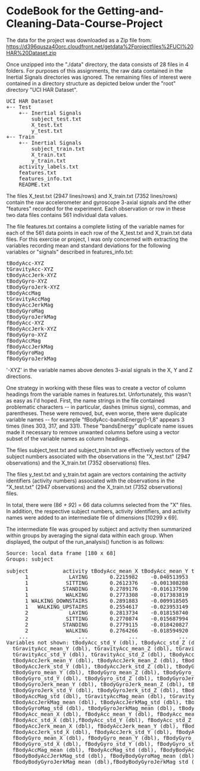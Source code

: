 # CodeBook for the Getting-and-Cleaning-Data-Course-Project

The data for the project was downloaded as a Zip file from:<br>
  https://d396qusza40orc.cloudfront.net/getdata%2Fprojectfiles%2FUCI%20HAR%20Dataset.zip 
  
Once unzipped into the "./data" directory, the data consists of 28 files in 4 folders. For purposes of this assignments, the raw data contained in the Inertial Signals directories was ignored. The remaining files of interest were contained in a directory structure as depicted below under the "root" directory "UCI HAR Dataset".
<pre>
UCI HAR Dataset
+-- Test
    +-- Inertial Signals
	    subject_test.txt
		X_test.txt
		y_test.txt
+-- Train
    +-- Inertial Signals
	    subject_train.txt
		X_train.txt
		y_train.txt
    activity_labels.txt
	features.txt
	features_info.txt
	README.txt
</pre>
The files X_test.txt (2947 lines/rows) and X_train.txt (7352 lines/rows) contain the raw accelerometer and gyroscope 3-axial signals and the other "features" recorded for the experiment. Each observation or row in these two data files contains 561 individual data values. 

The file features.txt contains a complete listing of the variable names for each of the 561 data points in each row of the X_test.txt and X_train.txt data files. For this exercise or project, I was only concerned with extracting the variables recording mean and standard deviations for the following variables or "signals" described in features_info.txt:
<pre>
tBodyAcc-XYZ
tGravityAcc-XYZ
tBodyAccJerk-XYZ
tBodyGyro-XYZ
tBodyGyroJerk-XYZ
tBodyAccMag
tGravityAccMag
tBodyAccJerkMag
tBodyGyroMag
tBodyGyroJerkMag
fBodyAcc-XYZ
fBodyAccJerk-XYZ
fBodyGyro-XYZ
fBodyAccMag
fBodyAccJerkMag
fBodyGyroMag
fBodyGyroJerkMag	
</pre>
'-XYZ' in the variable names above denotes 3-axial signals in the X, Y and Z directions. 

One strategy in working with these files was to create a vector of column headings from the variable names in features.txt. Unfortunately, this wasn't as easy as I'd hoped. First, the name strings in the file contained problematic characters -- in particular, dashes (minus signs), commas, and parentheses. These were removed, but, even worse, there were duplicate variable names -- for example "fBodyAcc-bandsEnergy()-1,8" appears 3 times (lines 303, 317, and 331). These "bandsEnergy" duplicate name issues made it necessary to remove unwanted columns before using a vector subset of the variable names as column headings.
	
The files subject_test.txt and subject_train.txt are effectively vectors of the subject numbers associated with the observations in the "X_test.txt" (2947 observations) and the X_train.txt (7352 observations) files.

The files y_test.txt and y_train.txt again are vectors containing the activity identifiers (activity numbers) associated with the observations in the "X_test.txt" (2947 observations) and the X_train.txt (7352 observations) files.
	
In total, there were (8*6 + 9*2) = 66 data columns selected from the "X" files. In addition, the respective subject numbers, activity identifiers, and activity names were added to an intermediate file of dimensions [10299 x 69]. 
	
The intermediate file was grouped by subject and activity then summarized within groups by averaging the signal data within each group. When displayed, the output of the run_analysis() function is as follows:
<pre>
Source: local data frame [180 x 68]
Groups: subject

subject           activity tBodyAcc_mean_X tBodyAcc_mean_Y tBodyAcc_mean_Z tBodyAcc_std_X
      1             LAYING       0.2215982    -0.040513953      -0.1132036    -0.92805647
      1            SITTING       0.2612376    -0.001308288      -0.1045442    -0.97722901
      1           STANDING       0.2789176    -0.016137590      -0.1106018    -0.99575990
      1            WALKING       0.2773308    -0.017383819      -0.1111481    -0.28374026
      1 WALKING_DOWNSTAIRS       0.2891883    -0.009918505      -0.1075662     0.03003534
      1   WALKING_UPSTAIRS       0.2554617    -0.023953149      -0.0973020    -0.35470803
      2             LAYING       0.2813734    -0.018158740      -0.1072456    -0.97405946
      2            SITTING       0.2770874    -0.015687994      -0.1092183    -0.98682228
      2           STANDING       0.2779115    -0.018420827      -0.1059085    -0.98727189
      2            WALKING       0.2764266    -0.018594920      -0.1055004    -0.42364284
    ...                ...             ...             ...             ...            ...
Variables not shown: tBodyAcc_std_Y (dbl), tBodyAcc_std_Z (dbl), tGravityAcc_mean_X (dbl),
  tGravityAcc_mean_Y (dbl), tGravityAcc_mean_Z (dbl), tGravityAcc_std_X (dbl),
  tGravityAcc_std_Y (dbl), tGravityAcc_std_Z (dbl), tBodyAccJerk_mean_X (dbl),
  tBodyAccJerk_mean_Y (dbl), tBodyAccJerk_mean_Z (dbl), tBodyAccJerk_std_X (dbl),
  tBodyAccJerk_std_Y (dbl), tBodyAccJerk_std_Z (dbl), tBodyGyro_mean_X (dbl),
  tBodyGyro_mean_Y (dbl), tBodyGyro_mean_Z (dbl), tBodyGyro_std_X (dbl), 
  tBodyGyro_std_Y (dbl), tBodyGyro_std_Z (dbl), tBodyGyroJerk_mean_X (dbl),
  tBodyGyroJerk_mean_Y (dbl), tBodyGyroJerk_mean_Z (dbl), tBodyGyroJerk_std_X (dbl),
  tBodyGyroJerk_std_Y (dbl), tBodyGyroJerk_std_Z (dbl), tBodyAccMag_mean (dbl), 
  tBodyAccMag_std (dbl), tGravityAccMag_mean (dbl), tGravityAccMag_std (dbl),
  tBodyAccJerkMag_mean (dbl), tBodyAccJerkMag_std (dbl), tBodyGyroMag_mean (dbl),
  tBodyGyroMag_std (dbl), tBodyGyroJerkMag_mean (dbl), tBodyGyroJerkMag_std (dbl),
  fBodyAcc_mean_X (dbl), fBodyAcc_mean_Y (dbl), fBodyAcc_mean_Z (dbl), 
  fBodyAcc_std_X (dbl),fBodyAcc_std_Y (dbl), fBodyAcc_std_Z (dbl), 
  fBodyAccJerk_mean_X (dbl), fBodyAccJerk_mean_Y (dbl), fBodyAccJerk_mean_Z (dbl),
  fBodyAccJerk_std_X (dbl), fBodyAccJerk_std_Y (dbl), fBodyAccJerk_std_Z (dbl),
  fBodyGyro_mean_X (dbl), fBodyGyro_mean_Y (dbl), fBodyGyro_mean_Z (dbl), 
  fBodyGyro_std_X (dbl), fBodyGyro_std_Y (dbl), fBodyGyro_std_Z (dbl), 
  fBodyAccMag_mean (dbl), fBodyAccMag_std (dbl), fBodyBodyAccJerkMag_mean (dbl),
  fBodyBodyAccJerkMag_std (dbl), fBodyBodyGyroMag_mean (dbl), fBodyBodyGyroMag_std (dbl),
  fBodyBodyGyroJerkMag_mean (dbl),fBodyBodyGyroJerkMag_std (dbl)
</pre>